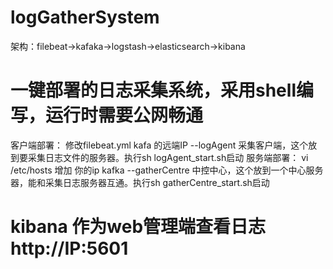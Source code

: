 # logGatherSystem 

架构：filebeat->kafaka->logstash->elasticsearch->kibana

# 一键部署的日志采集系统，采用shell编写，运行时需要公网畅通
  客户端部署：
  修改filebeat.yml kafa 的远端IP
  --logAgent 采集客户端，这个放到要采集日志文件的服务器。执行sh logAgent_start.sh启动
  服务端部署：
  vi /etc/hosts 增加   你的ip kafka
  --gatherCentre 中控中心，这个放到一个中心服务器，能和采集日志服务器互通。执行sh gatherCentre_start.sh启动

# kibana 作为web管理端查看日志http://IP:5601



